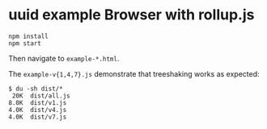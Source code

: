 # uuid example Browser with rollup.js

```
npm install
npm start
```

Then navigate to `example-*.html`.

The `example-v{1,4,7}.js` demonstrate that treeshaking works as expected:

```
$ du -sh dist/*
 20K  dist/all.js
8.0K  dist/v1.js
4.0K  dist/v4.js
4.0K  dist/v7.js
```
